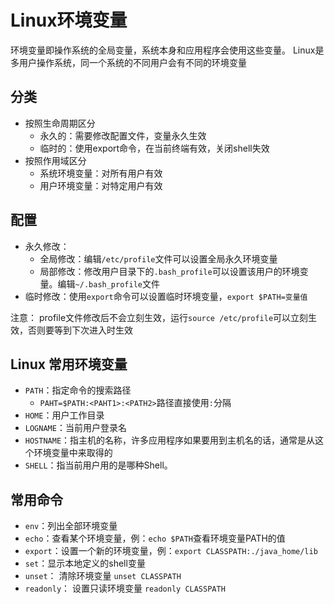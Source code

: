 # Linux环境变量

环境变量即操作系统的全局变量，系统本身和应用程序会使用这些变量。
Linux是多用户操作系统，同一个系统的不同用户会有不同的环境变量

## 分类

+ 按照生命周期区分
  + 永久的：需要修改配置文件，变量永久生效
  + 临时的：使用export命令，在当前终端有效，关闭shell失效
+ 按照作用域区分
  + 系统环境变量：对所有用户有效
  + 用户环境变量：对特定用户有效

## 配置

+ 永久修改：
  + 全局修改：编辑`/etc/profile`文件可以设置全局永久环境变量
  + 局部修改：修改用户目录下的`.bash_profile`可以设置该用户的环境变量。编辑`~/.bash_profile`文件
+ 临时修改：使用`export`命令可以设置临时环境变量，`export $PATH=变量值`

注意：
profile文件修改后不会立刻生效，运行`source /etc/profile`可以立刻生效，否则要等到下次进入时生效

## Linux 常用环境变量

+ `PATH`：指定命令的搜索路径
  + `PAHT=$PATH:<PAHT1>:<PATH2>`路径直接使用`:`分隔
+ `HOME`：用户工作目录
+ `LOGNAME`：当前用户登录名
+ `HOSTNAME`：指主机的名称，许多应用程序如果要用到主机名的话，通常是从这个环境变量中来取得的
+ `SHELL`：指当前用户用的是哪种Shell。

## 常用命令

+ `env`：列出全部环境变量
+ `echo`：查看某个环境变量，例：`echo $PATH`查看环境变量PATH的值
+ `export`：设置一个新的环境变量，例：`export CLASSPATH:./java_home/lib`
+ `set`：显示本地定义的shell变量
+ `unset`： 清除环境变量 `unset CLASSPATH`
+ `readonly`： 设置只读环境变量 `readonly CLASSPATH`
